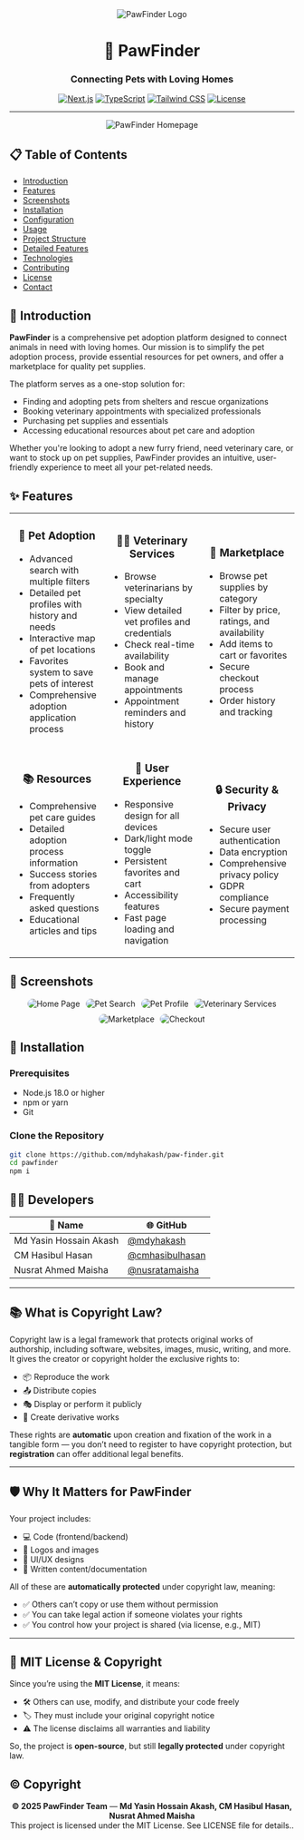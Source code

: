 <div align="center">
  <img src="/placeholder.svg?height=150&width=150" alt="PawFinder Logo" />
  
  # 🐾 PawFinder
  
  ### Connecting Pets with Loving Homes
  
  [![Next.js](https://img.shields.io/badge/Next.js-13.4+-000000?style=for-the-badge&logo=next.js&logoColor=white)](https://nextjs.org/)
  [![TypeScript](https://img.shields.io/badge/TypeScript-5.0+-3178C6?style=for-the-badge&logo=typescript&logoColor=white)](https://www.typescriptlang.org/)
  [![Tailwind CSS](https://img.shields.io/badge/Tailwind_CSS-3.3+-38B2AC?style=for-the-badge&logo=tailwind-css&logoColor=white)](https://tailwindcss.com/)
  [![License](https://img.shields.io/badge/License-MIT-green.svg?style=for-the-badge)](LICENSE)
</div>

---

<p align="center">
  <img src="/placeholder.svg?height=400&width=800" alt="PawFinder Homepage" />
</p>

## 📋 Table of Contents

- [Introduction](#-introduction)
- [Features](#-features)
- [Screenshots](#-screenshots)
- [Installation](#-installation)
- [Configuration](#-configuration)
- [Usage](#-usage)
- [Project Structure](#-project-structure)
- [Detailed Features](#-detailed-features)
- [Technologies](#-technologies)
- [Contributing](#-contributing)
- [License](#-license)
- [Contact](#-contact)

## 🌟 Introduction

**PawFinder** is a comprehensive pet adoption platform designed to connect animals in need with loving homes. Our mission is to simplify the pet adoption process, provide essential resources for pet owners, and offer a marketplace for quality pet supplies.

The platform serves as a one-stop solution for:

- Finding and adopting pets from shelters and rescue organizations
- Booking veterinary appointments with specialized professionals
- Purchasing pet supplies and essentials
- Accessing educational resources about pet care and adoption

Whether you're looking to adopt a new furry friend, need veterinary care, or want to stock up on pet supplies, PawFinder provides an intuitive, user-friendly experience to meet all your pet-related needs.

## ✨ Features

<table>
  <tr>
    <td width="33%">
      <h3 align="center">🐶 Pet Adoption</h3>
      <ul>
        <li>Advanced search with multiple filters</li>
        <li>Detailed pet profiles with history and needs</li>
        <li>Interactive map of pet locations</li>
        <li>Favorites system to save pets of interest</li>
        <li>Comprehensive adoption application process</li>
      </ul>
    </td>
    <td width="33%">
      <h3 align="center">👨‍⚕️ Veterinary Services</h3>
      <ul>
        <li>Browse veterinarians by specialty</li>
        <li>View detailed vet profiles and credentials</li>
        <li>Check real-time availability</li>
        <li>Book and manage appointments</li>
        <li>Appointment reminders and history</li>
      </ul>
    </td>
    <td width="33%">
      <h3 align="center">🛒 Marketplace</h3>
      <ul>
        <li>Browse pet supplies by category</li>
        <li>Filter by price, ratings, and availability</li>
        <li>Add items to cart or favorites</li>
        <li>Secure checkout process</li>
        <li>Order history and tracking</li>
      </ul>
    </td>
  </tr>
  <tr>
    <td width="33%">
      <h3 align="center">📚 Resources</h3>
      <ul>
        <li>Comprehensive pet care guides</li>
        <li>Detailed adoption process information</li>
        <li>Success stories from adopters</li>
        <li>Frequently asked questions</li>
        <li>Educational articles and tips</li>
      </ul>
    </td>
    <td width="33%">
      <h3 align="center">👤 User Experience</h3>
      <ul>
        <li>Responsive design for all devices</li>
        <li>Dark/light mode toggle</li>
        <li>Persistent favorites and cart</li>
        <li>Accessibility features</li>
        <li>Fast page loading and navigation</li>
      </ul>
    </td>
    <td width="33%">
      <h3 align="center">🔒 Security & Privacy</h3>
      <ul>
        <li>Secure user authentication</li>
        <li>Data encryption</li>
        <li>Comprehensive privacy policy</li>
        <li>GDPR compliance</li>
        <li>Secure payment processing</li>
      </ul>
    </td>
  </tr>
</table>

## 📸 Screenshots

<div align="center">
  <div style="display: flex; flex-wrap: wrap; justify-content: center; gap: 10px;">
    <img src="/placeholder.svg?height=200&width=350" alt="Home Page" style="border-radius: 10px;" />
    <img src="/placeholder.svg?height=200&width=350" alt="Pet Search" style="border-radius: 10px;" />
    <img src="/placeholder.svg?height=200&width=350" alt="Pet Profile" style="border-radius: 10px;" />
    <img src="/placeholder.svg?height=200&width=350" alt="Veterinary Services" style="border-radius: 10px;" />
    <img src="/placeholder.svg?height=200&width=350" alt="Marketplace" style="border-radius: 10px;" />
    <img src="/placeholder.svg?height=200&width=350" alt="Checkout" style="border-radius: 10px;" />
  </div>
</div>

## 🚀 Installation

### Prerequisites

- Node.js 18.0 or higher
- npm or yarn
- Git

### Clone the Repository

```bash
git clone https://github.com/mdyhakash/paw-finder.git
cd pawfinder
npm i
```

## 👨‍💻 Developers

<div align="left">

| 👤 Name                | 🌐 GitHub                                           |
| ---------------------- | --------------------------------------------------- |
| Md Yasin Hossain Akash | [@mdyhakash](https://github.com/mdyhakash)          |
| CM Hasibul Hasan       | [@cmhasibulhasan](https://github.com/cmhasibulhasan) |
| Nusrat Ahmed Maisha    | [@nusratamaisha](https://github.com/nusratamaisha)  |

</div>

---

## 📚 What is Copyright Law?

Copyright law is a legal framework that protects original works of authorship, including software, websites, images, music, writing, and more. It gives the creator or copyright holder the exclusive rights to:

- 📦 Reproduce the work
- 📤 Distribute copies
- 🎭 Display or perform it publicly
- 🧩 Create derivative works

These rights are **automatic** upon creation and fixation of the work in a tangible form — you don’t need to register to have copyright protection, but **registration** can offer additional legal benefits.

---

## 🛡️ Why It Matters for PawFinder

Your project includes:

- 💻 Code (frontend/backend)
- 🎨 Logos and images
- 🧠 UI/UX designs
- 📝 Written content/documentation

All of these are **automatically protected** under copyright law, meaning:

- ✅ Others can’t copy or use them without permission
- ✅ You can take legal action if someone violates your rights
- ✅ You control how your project is shared (via license, e.g., MIT)

---

## 📄 MIT License & Copyright

Since you’re using the **MIT License**, it means:

- 🛠️ Others can use, modify, and distribute your code freely
- 🏷️ They must include your original copyright notice
- ⚠️ The license disclaims all warranties and liability

So, the project is **open-source**, but still **legally protected** under copyright law.

## ©️ Copyright

<div align="center">

**© 2025 PawFinder Team** — **Md Yasin Hossain Akash, CM Hasibul Hasan, Nusrat Ahmed Maisha**  
This project is licensed under the MIT License. See LICENSE file for details..

</div>